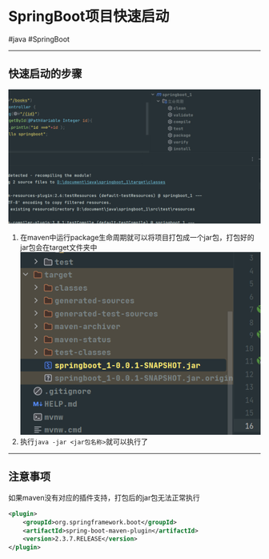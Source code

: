 
# SpringBoot项目快速启动
#java #SpringBoot 

---
## 快速启动的步骤
![Pasted image 20220914170836](../../../attachments/Pasted%20image%2020220914170836.png)
1. 在maven中运行package生命周期就可以将项目打包成一个jar包，打包好的jar包会在target文件夹中
![Pasted image 20220914171024](../../../attachments/Pasted%20image%2020220914171024.png)
2. 执行`java -jar <jar包名称>`就可以执行了
---
## 注意事项
如果maven没有对应的插件支持，打包后的jar包无法正常执行
```xml
<plugin>  
    <groupId>org.springframework.boot</groupId>  
    <artifactId>spring-boot-maven-plugin</artifactId>  
    <version>2.3.7.RELEASE</version>  
</plugin>
```